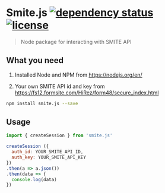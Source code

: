 # Smite.js [![dependency status](https://david-dm.org/shaggyo/smite.js.svg)]() [![license](https://img.shields.io/github/license/shaggyo/smite.js.svg)]()
> Node package for interacting with SMITE API

## What you need
1. Installed Node and NPM from https://nodejs.org/en/

2. Your own SMITE API id and key from https://fs12.formsite.com/HiRez/form48/secure_index.html

```bash
npm install smite.js --save
```

## Usage
```js
import { createSession } from 'smite.js'

createSession ({
  auth_id: YOUR_SMITE_API_ID,
  auth_key: YOUR_SMITE_API_KEY
})
.then(a => a.json())
.then(data => {
  console.log(data)
})
```
